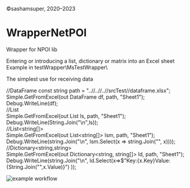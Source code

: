 ©sashamsuper, 2020–2023
# WrapperNetPOI
Wrapper for NPOI lib

Entering or introducing a list, dictionary or matrix into an Excel sheet
Example in testWrapper\MsTestWrapper\

The simplest use for receiving data

//DataFrame
const string path = "..//..//..//srcTest//dataframe.xlsx";  
Simple.GetFromExcel(out DataFrame df, path, "Sheet1");  
Debug.WriteLine(df);  
//List<string>  
Simple.GetFromExcel(out List<string> ls, path, "Sheet1");  
Debug.WriteLine(String.Join("\n",ls));  
//List<string[]>  
Simple.GetFromExcel(out List<string[]> lsm, path, "Sheet1");  
Debug.WriteLine(string.Join("\n", lsm.Select(x => string.Join("", x))));  
//Dictionary<string,string>  
Simple.GetFromExcel(out Dictionary<string, string[]> ld, path, "Sheet1");  
Debug.WriteLine(string.Join("\n", ld.Select(x=>$"Key:{x.Key}Value:{String.Join("",x.Value)}") ));  
  

![example workflow](https://github.com/sashamsuper/WrapperNetPOI/actions/workflows/dotnet.yml/badge.svg)

